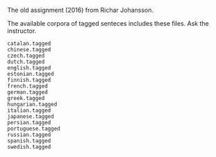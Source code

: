 The old assignment (2016) from Richar Johansson.

The available corpora of tagged senteces includes these files. Ask the instructor.

```
catalan.tagged
chinese.tagged
czech.tagged
dutch.tagged
english.tagged
estonian.tagged
finnish.tagged
french.tagged
german.tagged
greek.tagged
hungarian.tagged
italian.tagged
japanese.tagged
persian.tagged
portuguese.tagged
russian.tagged	
spanish.tagged
swedish.tagged
```
